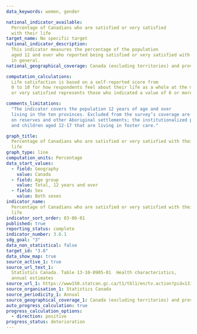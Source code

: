 ```yaml
---
data_keywords: women, gender

national_indicator_available:
  Percentage of Canadians who are satisfied or very satisfied
  with their life
target_name: No specific target
national_indicator_description:
  This indicator measures the percentage of the population
  aged 12 and over who reported being satisfied or very satisfied with their life
  in general.
national_geographical_coverage: Canada (excluding territories) and provinces

computation_calculations:
  Life satisfaction is based on a self-reported score from
  0 to 10 for how respondents feel about their life as a whole at the moment. Satisfied
  or very satisfied represents those who indicated a value of 6 or more out of 10.

comments_limitations:
  "The indicator covers the population 12 years of age and over
  living in the ten provinces. Excluded from the survey’s coverage are: persons living
  on reserves and other Aboriginal settlements; the institutionalized population,
  and children aged 12-17 that are living in foster care."

graph_title:
  Percentage of Canadians who are satisfied or very satisfied with their
  life
graph_type: line
computation_units: Percentage
data_start_values:
  - field: Geography
    value: Canada
  - field: Age group
    value: Total, 12 years and over
  - field: Sex
    value: Both sexes
indicator_name:
  Percentage of Canadians who are satisfied or very satisfied with their
  life
indicator_sort_order: 03-06-01
published: true
reporting_status: complete
indicator_number: 3.6.1
sdg_goal: "3"
data_non_statistical: false
target_id: "3.6"
data_show_map: true
source_active_1: true
source_url_text_1:
  Statistics Canada. Table 13-10-0905-01  Health characteristics,
  annual estimates
source_url_1: https://www150.statcan.gc.ca/t1/tbl1/en/tv.action?pid=1310090501
source_organisation_1: Statistics Canada
source_periodicity_1: Annual
source_geographical_coverage_1: Canada (excluding territories) and provinces
auto_progress_calculation: true
progress_calculation_options:
  - direction: positive
progress_status: deterioration
---
```

